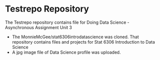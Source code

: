 # Testrepo Repository
The Testrepo repository contains file for Doing Data Science - Asynchronous Assignment Unit 3
* The MonnieMcGee/stat6306introdatascience was cloned. That repository contains files and projects for Stat 6306 Introduction to Data Science
* A jpg image file of Data Science profile was uploaded. 

